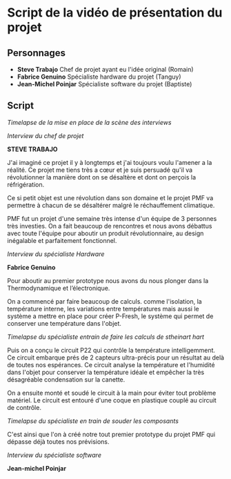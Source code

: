 # Script de la vidéo de présentation du projet

## Personnages

* **Steve Trabajo** Chef de projet ayant eu l'idée original (Romain)
* **Fabrice Genuino** Spécialiste hardware du projet (Tanguy)
* **Jean-Michel Poinjar** Spécialiste software du projet (Baptiste)

## Script

*Timelapse de la mise en place de la scène des interviews*

*Interview du chef de projet*

**STEVE TRABAJO**

J'ai imaginé ce projet il y à longtemps et j'ai toujours voulu l'amener a la réalité. Ce projet me tiens très a cœur et je suis persuadé qu'il va révolutionner la manière dont on se désaltère et dont on perçois la réfrigération.

Ce si petit objet est une révolution dans son domaine et le projet PMF va permettre à chacun de se désaltérer malgré le réchauffement climatique.

PMF fut un projet d'une semaine très intense d'un équipe de 3 personnes très investies. On a fait beaucoup de rencontres et nous avons débattus avec toute l'équipe pour aboutir un produit révolutionnaire, au design inégalable et parfaitement fonctionnel.

*Interview du spécialiste Hardware*

**Fabrice Genuino**

Pour aboutir au premier prototype nous avons du nous plonger dans la Thermodynamique et l’électronique.

On a commencé par faire beaucoup de calculs. comme l'isolation, la température interne, les variations entre températures mais aussi le système a mettre en place pour créer P-Fresh, le système qui permet de conserver une température dans l'objet.

*Timelapse du spécialiste entrain de faire les calculs de stheinart hart*

Puis on a conçu le circuit P22 qui contrôle la température intelligemment. Ce circuit embarque prés de 2 capteurs ultra-précis pour un résultat au delà de toutes nos espérances. Ce circuit analyse la température et l'humidité dans l'objet pour conserver la température idéale et empêcher la très désagréable condensation sur la canette.

On a ensuite monté et soudé le circuit à la main pour éviter tout problème matériel. Le circuit est entouré d'une coque en plastique couplé au circuit de contrôle.

*Timelapse du spécialiste en train de souder les composants*

C'est ainsi que l'on à créé notre tout premier prototype du projet PMF qui dépasse déjà toutes nos prévisions.

*Interview du spécialiste software*

**Jean-michel Poinjar**
